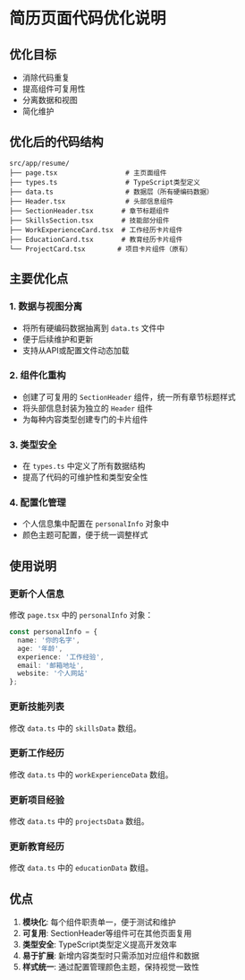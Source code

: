 # 简历页面代码优化说明

## 优化目标
- 消除代码重复
- 提高组件可复用性
- 分离数据和视图
- 简化维护

## 优化后的代码结构

```
src/app/resume/
├── page.tsx                 # 主页面组件
├── types.ts                 # TypeScript类型定义
├── data.ts                  # 数据层（所有硬编码数据）
├── Header.tsx               # 头部信息组件
├── SectionHeader.tsx       # 章节标题组件
├── SkillsSection.tsx       # 技能部分组件
├── WorkExperienceCard.tsx  # 工作经历卡片组件
├── EducationCard.tsx       # 教育经历卡片组件
└── ProjectCard.tsx        # 项目卡片组件（原有）
```

## 主要优化点

### 1. 数据与视图分离
- 将所有硬编码数据抽离到 `data.ts` 文件中
- 便于后续维护和更新
- 支持从API或配置文件动态加载

### 2. 组件化重构
- 创建了可复用的 `SectionHeader` 组件，统一所有章节标题样式
- 将头部信息封装为独立的 `Header` 组件
- 为每种内容类型创建专门的卡片组件

### 3. 类型安全
- 在 `types.ts` 中定义了所有数据结构
- 提高了代码的可维护性和类型安全性

### 4. 配置化管理
- 个人信息集中配置在 `personalInfo` 对象中
- 颜色主题可配置，便于统一调整样式

## 使用说明

### 更新个人信息
修改 `page.tsx` 中的 `personalInfo` 对象：

```typescript
const personalInfo = {
  name: '你的名字',
  age: '年龄',
  experience: '工作经验',
  email: '邮箱地址',
  website: '个人网站'
};
```

### 更新技能列表
修改 `data.ts` 中的 `skillsData` 数组。

### 更新工作经历
修改 `data.ts` 中的 `workExperienceData` 数组。

### 更新项目经验
修改 `data.ts` 中的 `projectsData` 数组。

### 更新教育经历
修改 `data.ts` 中的 `educationData` 数组。

## 优点

1. **模块化**: 每个组件职责单一，便于测试和维护
2. **可复用**: SectionHeader等组件可在其他页面复用
3. **类型安全**: TypeScript类型定义提高开发效率
4. **易于扩展**: 新增内容类型时只需添加对应组件和数据
5. **样式统一**: 通过配置管理颜色主题，保持视觉一致性